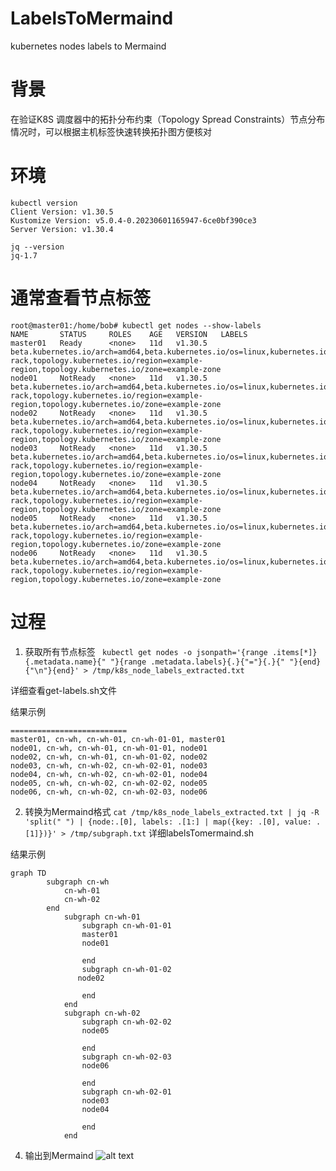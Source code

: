 # LabelsToMermaind
kubernetes nodes  labels to Mermaind
# 背景
在验证K8S 调度器中的拓扑分布约束（Topology Spread Constraints）节点分布情况时，可以根据主机标签快速转换拓扑图方便核对
# 环境
``` 
kubectl version
Client Version: v1.30.5
Kustomize Version: v5.0.4-0.20230601165947-6ce0bf390ce3
Server Version: v1.30.4
```
```
jq --version
jq-1.7
```
# 通常查看节点标签
``` 
root@master01:/home/bob# kubectl get nodes --show-labels
NAME       STATUS     ROLES    AGE   VERSION   LABELS
master01   Ready      <none>   11d   v1.30.5   beta.kubernetes.io/arch=amd64,beta.kubernetes.io/os=linux,kubernetes.io/arch=amd64,kubernetes.io/hostname=master01,kubernetes.io/os=linux,topology.kubernetes.io/rack=example-rack,topology.kubernetes.io/region=example-region,topology.kubernetes.io/zone=example-zone
node01     NotReady   <none>   11d   v1.30.5   beta.kubernetes.io/arch=amd64,beta.kubernetes.io/os=linux,kubernetes.io/arch=amd64,kubernetes.io/hostname=node01,kubernetes.io/os=linux,topology.kubernetes.io/rack=example-rack,topology.kubernetes.io/region=example-region,topology.kubernetes.io/zone=example-zone
node02     NotReady   <none>   11d   v1.30.5   beta.kubernetes.io/arch=amd64,beta.kubernetes.io/os=linux,kubernetes.io/arch=amd64,kubernetes.io/hostname=node02,kubernetes.io/os=linux,topology.kubernetes.io/rack=example-rack,topology.kubernetes.io/region=example-region,topology.kubernetes.io/zone=example-zone
node03     NotReady   <none>   11d   v1.30.5   beta.kubernetes.io/arch=amd64,beta.kubernetes.io/os=linux,kubernetes.io/arch=amd64,kubernetes.io/hostname=node03,kubernetes.io/os=linux,topology.kubernetes.io/rack=example-rack,topology.kubernetes.io/region=example-region,topology.kubernetes.io/zone=example-zone
node04     NotReady   <none>   11d   v1.30.5   beta.kubernetes.io/arch=amd64,beta.kubernetes.io/os=linux,kubernetes.io/arch=amd64,kubernetes.io/hostname=node04,kubernetes.io/os=linux,topology.kubernetes.io/rack=example-rack,topology.kubernetes.io/region=example-region,topology.kubernetes.io/zone=example-zone
node05     NotReady   <none>   11d   v1.30.5   beta.kubernetes.io/arch=amd64,beta.kubernetes.io/os=linux,kubernetes.io/arch=amd64,kubernetes.io/hostname=node05,kubernetes.io/os=linux,topology.kubernetes.io/rack=example-rack,topology.kubernetes.io/region=example-region,topology.kubernetes.io/zone=example-zone
node06     NotReady   <none>   11d   v1.30.5   beta.kubernetes.io/arch=amd64,beta.kubernetes.io/os=linux,kubernetes.io/arch=amd64,kubernetes.io/hostname=node06,kubernetes.io/os=linux,topology.kubernetes.io/rack=example-rack,topology.kubernetes.io/region=example-region,topology.kubernetes.io/zone=example-zone

 ```
# 过程
1. 获取所有节点标签
``` kubectl get nodes -o jsonpath='{range .items[*]}{.metadata.name}{" "}{range .metadata.labels}{.}{"="}{.}{" "}{end}{"\n"}{end}' > /tmp/k8s_node_labels_extracted.txt```

详细查看get-labels.sh文件

结果示例
```
==========================
master01, cn-wh, cn-wh-01, cn-wh-01-01, master01
node01, cn-wh, cn-wh-01, cn-wh-01-01, node01
node02, cn-wh, cn-wh-01, cn-wh-01-02, node02
node03, cn-wh, cn-wh-02, cn-wh-02-01, node03
node04, cn-wh, cn-wh-02, cn-wh-02-01, node04
node05, cn-wh, cn-wh-02, cn-wh-02-02, node05
node06, cn-wh, cn-wh-02, cn-wh-02-03, node06
```
2. 转换为Mermaind格式
``` cat /tmp/k8s_node_labels_extracted.txt | jq -R 'split(" ") | {node:.[0], labels: .[1:] | map({key: .[0], value: .[1]})}' > /tmp/subgraph.txt ```
详细labelsTomermaind.sh

结果示例
```
graph TD
        subgraph cn-wh
            cn-wh-01
            cn-wh-02
        end
            subgraph cn-wh-01
                subgraph cn-wh-01-01
                master01
                node01
                
                end
                subgraph cn-wh-01-02
               node02

                end
            end
            subgraph cn-wh-02
                subgraph cn-wh-02-02
                node05

                end
                subgraph cn-wh-02-03
                node06

                end
                subgraph cn-wh-02-01
                node03
                node04

                end
            end
```
4. 输出到Mermaind
![alt text](images/image.png "Mermaind")